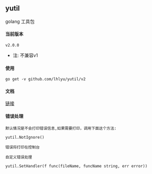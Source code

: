 ## yutil

golang 工具包

#### 当前版本

`v2.0.0`

- 注: 不兼容v1

#### 使用

`go get -v github.com/lhlyu/yutil/v2`

#### 文档

[链接](./doc.md)

#### 错误处理

```text
默认情况是不会打印错误信息,如果需要打印，调用下面这个方法:

yutil.NotIgnore()

错误将打印在控制台

自定义错误处理

yutil.SetHandler(f func(fileName, funcName string, err error))

```